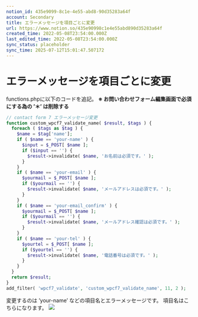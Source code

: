 ```yaml
---
notion_id: 435e9099-8c1e-4e55-abd8-90d35283a64f
account: Secondary
title: エラーメッセージを項目ごとに変更
url: https://www.notion.so/435e90998c1e4e55abd890d35283a64f
created_time: 2022-05-08T23:54:00.000Z
last_edited_time: 2022-05-08T23:54:00.000Z
sync_status: placeholder
sync_time: 2025-07-12T15:01:47.507172
---
```

# エラーメッセージを項目ごとに変更

functions.phpに以下のコードを追記。
**※ お問い合わせフォーム編集画面で必須にする為の ’＊’ は削除する**
```php
// contact form 7 エラーメッセージ変更
function custom_wpcf7_validate_name( $result, $tags ) {
  foreach ( $tags as $tag ) {
    $name = $tag['name'];
    if ( $name == 'your-name' ) {
      $input = $_POST[ $name ];
      if ($input == '') {
        $result->invalidate( $name, 'お名前は必須です。' );
      }
    }
    if ( $name == 'your-email' ) {
      $yourmail = $_POST[ $name ];
      if ($yourmail == '') {
        $result->invalidate( $name, 'メールアドレスは必須です。' );
      }
    }
    if ( $name == 'your-email_confirm' ) {
      $yourmail = $_POST[ $name ];
      if ($yourmail == '') {
        $result->invalidate( $name, 'メールアドレス確認は必須です。' );
      }
    }
    if ( $name == 'your-tel' ) {
      $yourtel = $_POST[ $name ];
      if ($yourtel == '') {
        $result->invalidate( $name, '電話番号は必須です。' );
      }
    }
  }
  return $result;
}
add_filter( 'wpcf7_validate', 'custom_wpcf7_validate_name', 11, 2 );
```
変更するのは ’your-name’ などの項目名とエラーメッセージです。
項目名はこちらになります。
![](https://prod-files-secure.s3.us-west-2.amazonaws.com/d58fe38c-a9d4-4466-aed9-85604b7b2c6d/44a11bc2-cf65-488d-8b1e-9218da409ce4/%E9%A0%85%E7%9B%AE%E5%90%8D.jpg?X-Amz-Algorithm=AWS4-HMAC-SHA256&X-Amz-Content-Sha256=UNSIGNED-PAYLOAD&X-Amz-Credential=ASIAZI2LB466ZJM7ULZE%2F20250719%2Fus-west-2%2Fs3%2Faws4_request&X-Amz-Date=20250719T062702Z&X-Amz-Expires=3600&X-Amz-Security-Token=IQoJb3JpZ2luX2VjEIX%2F%2F%2F%2F%2F%2F%2F%2F%2F%2FwEaCXVzLXdlc3QtMiJHMEUCIDR04wBwskmJk3u9790eXikKH2B2wdnrYxqOrHo89VdxAiEAxByR%2FxWUn8slxznYSMGBpj0Wx8yzMMkN5jMgxVlvBgEqiAQInv%2F%2F%2F%2F%2F%2F%2F%2F%2F%2FARAAGgw2Mzc0MjMxODM4MDUiDHcm2IwnX4py6cSwBircA9OoNntOyv%2FNxj235XKL5Y9PLsAeh4vDNNBniW%2BH5HcrsPTXvk8%2B10m61nNFjXFinT%2FIumh2iFcWfOJfj7gHdNqRIPoYlLgMSoSUORoq%2BGuHVNgHZFcAYitP6G9mTbezAHjTrpojXXXt%2Fhndxf4%2BvwlSPhUNkb8zd9JWH3hbzKS4gDh04MoiorvKKyQIQX0rN5Errg9c%2BSP2Xkl89uNtcXTMUXonASfGOV%2BAFkrQqYrn4DJpfjReXiKG1aYzPw2Rz5Ajg1SItU77Le1870WyTHm96CYN%2Bf8safg%2FyLEDhYuYn1xZVr0LRRS%2BEEdz%2BvUEmS%2BJg79LG9A34Tyn5JT6FLbPHfhS1vSueOz7CIeY3t2PsZ7g9PjgZiGnR%2BhW8g1EgnQFEFpi8qFJTdfY3kvNxNIP%2FCHW%2BzLV%2FfpliEt1Qo1zvllf6Rs9GyJx5MaJWI3aRrjqVMP77e9XgLRNpFw5kg%2Bdty9P1zBZVlV5wr%2FWZLC1Y8G67fr7oH5nwckAac6hte09HCI5lzFNZ18f7695bRkiMeok%2BoELp3O6TaHqK8z1i%2FzmG2hIdN35A4DsxKdSgQ3W5ViSYtPNeUXeIqESKnlr1wVR5cfb2llJshk5h66pIXbrZBxfZvzmRe9JMMzF7MMGOqUB75rb%2FyyJ9s7hxK%2FyensssQwGzsjML2sAY5FyT75lLpC1V3%2BChyu7eRs0oqR1UIGhBY%2FmvtIWYU0cmYy1Gb%2BHXT9zGZIVHc76mqDDGjK8gc%2FLkE5uS7CGgrCzu%2F7v2GOe532Kbg2%2Fx%2FuYbmyUA%2FzF8gN%2F%2FJC8Al8csE0%2F0icb%2BYiDFZNFPgpybEpI%2Bilf1oI2DtLzihXP3NYH6KuuJvRwW%2Fdj6Yu2&X-Amz-Signature=c8b97a3c2020ec814b46c7d0a92a064a26e9c8db27fd662ec29850aefe696f79&X-Amz-SignedHeaders=host&x-amz-checksum-mode=ENABLED&x-id=GetObject)
